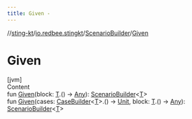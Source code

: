 ```yaml
---
title: Given -
---
```

//[sting-kt](../../index.md)/[io.redbee.stingkt](../index.md)/[ScenarioBuilder](index.md)/[Given](-given.md)



# Given  
[jvm]  
Content  
fun [Given](-given.md)(block: [T](index.md).() -> [Any](https://kotlinlang.org/api/latest/jvm/stdlib/kotlin/-any/index.html)): [ScenarioBuilder](index.md)<[T](index.md)>  
fun [Given](-given.md)(cases: [CaseBuilder](../-case-builder/index.md)<[T](index.md)>.() -> [Unit](https://kotlinlang.org/api/latest/jvm/stdlib/kotlin/-unit/index.html), block: [T](index.md).() -> [Any](https://kotlinlang.org/api/latest/jvm/stdlib/kotlin/-any/index.html)): [ScenarioBuilder](index.md)<[T](index.md)>  



